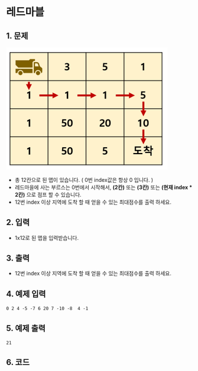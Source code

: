 # 레드마블 #

## 1. 문제
<img src="./Array04.png" alt="Array" style="zoom:105%;" />

- 총 12칸으로 된 맵이 있습니다. ( 0번 index값은 항상 0 입니다. )
- 레드마을에 사는 부르스는 0번에서 시작해서, **(2칸)** 또는 **(3칸)** 또는 **(현재 index \* 2칸)** 으로 점프 할 수 있습니다.
- 12번 index 이상 지역에 도착 할 때 얻을 수 있는 최대점수를 출력 하세요.

## 2. 입력
- 1x12로 된 맵을 입력받습니다.

## 3. 출력

- 12번 index 이상 지역에 도착 할 때 얻을 수 있는 최대점수를 출력 하세요.

## 4. 예제 입력
```
0 2 4 -5 -7 6 20 7 -10 -8  4 -1
```

## 5. 예제 출력

```
21
```

## 6. 코드

```c++

```
